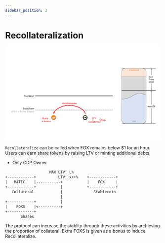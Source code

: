 ```yaml
---
sidebar_position: 3
---
```


# Recollateralization

![](../images/mechanism/recoll.png)

`Recollateralize` can be called when FOX remains below $1 for an hour. Users can earn share tokens by raising LTV or minting additional debts.

- Only CDP Owner

```
                    MAX LTV: L%
+------------+          LTV: x++%    +------------+
|   MATIC    |-----------+           |    FOX     |
+------------+           |           +------------+
   Collateral            |              Stablecoin
                         |
+------------+           |
|    FOXS    |<----------+
+------------+   
       Shares
```

The protocol can increase the stablity through these activities by archieving the proportion of collateral. Extra FOXS is given as a bonus to induce Recollateralize.
